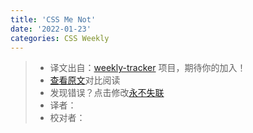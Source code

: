 ```yaml
---
title: 'CSS Me Not'
date: '2022-01-23'
categories: CSS Weekly
---
```

> * 译文出自：[weekly-tracker](https://github.com/FEDarling/weekly-tracker) 项目，期待你的加入！
> * [查看原文](https://calendar.perfplanet.com/2021/css-me-not/?utm_source=CSS-Weekly&utm_campaign=Issue-486&utm_medium=web)对比阅读
> * 发现错误？点击修改[永不失联](https://github.com/FEDarling/weekly-tracker/blob/main/weeklys/css_weekly/486/css_me_not.md)
> * 译者：
> * 校对者：